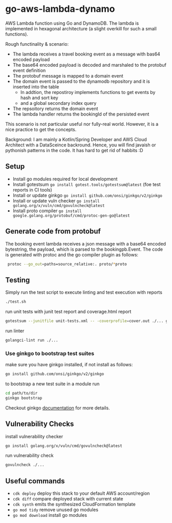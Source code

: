 # go-aws-lambda-dynamo

AWS Lambda function using Go and DynamoDB.
The lambda is implemented in hexagonal architecture (a slight overkill for such a small functions).

Rough functinality & scenario:
* The lambda receives a travel booking event as a message with bas64 encoded payload
* The base64 encoded payload is decoded and marshaled to the protobuf event definition
* The protobuf message is mapped to a domain event
* The domain event is passed to the dynamodb repository and it is inserted into the table
    * In addtion, the repostiroy implements functions to get events by hash and sort key
    * and a global secondary index query
* The repsoitory returns the domain event
* The lambda handler returns the bookingId of the persisted event

This scenario is not particular useful nor fully-real world.
However, it is a nice practice to get the concepts.

Background: I am mainly a Kotlin/Spring Developer and AWS Cloud Architect with a DataSceince backround.
Hence, you will find javaish or pythonish patterns in the code. It has hard to get rid of habbits :D


## Setup
* Install go modules required for local development
* Install gotestsum `go install gotest.tools/gotestsum@latest` (foe test reports in CI tools)
* Install or update ginkgo `go install github.com/onsi/ginkgo/v2/ginkgo`
* Install or update vuln checker `go install golang.org/x/vuln/cmd/govulncheck@latest`
* Install proto compiler `go install google.golang.org/protobuf/cmd/protoc-gen-go@latest`

## Generate code from protobuf

The booking event lambda receives a json message with a base64 encoded bytestring, the payload, which is parsed to the bookingpb.Event.
The code is generated with protoc and the go compiler plugin as follows:
```bash 
 protoc --go_out=paths=source_relative:. proto/*proto
```

## Testing

Simply run the test script to execute linting and test execution with reports
```bash
./test.sh
```

run unit tests with junit test report and coverage.html report

```bash
gotestsum --junitfile unit-tests.xml -- -coverprofile=cover.out ./... go tool cover -html=cover.out -o coverage.html
```

run linter
````bash
golangci-lint run ./...
````

### Use ginkgo to bootstrap test suites

make sure you have ginkgo installed, if not install as follows: 
```bash
go install github.com/onsi/ginkgo/v2/ginkgo
```

to bootstrap a new test suite in a module run 
```bash
cd path/to/dir
ginkgo bootstrap
```

Checkout ginkgo [documentation](https://onsi.github.io/ginkgo/) for more details.

## Vulnerability Checks

install vulnerability checker 
```bash 
go install golang.org/x/vuln/cmd/govulncheck@latest
```

run vulnerability check

````bash 
govulncheck ./...
````

## Useful commands

* `cdk deploy`      deploy this stack to your default AWS account/region
* `cdk diff`        compare deployed stack with current state
* `cdk synth`       emits the synthesized CloudFormation template
* `go mod tidy`     remove unused go modules
* `go mod download` install go modules
